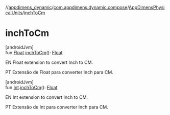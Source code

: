 //[appdimens_dynamic](../../../index.md)/[com.appdimens.dynamic.compose](../index.md)/[AppDimensPhysicalUnits](index.md)/[inchToCm](inch-to-cm.md)

# inchToCm

[androidJvm]\
fun [Float](https://kotlinlang.org/api/core/kotlin-stdlib/kotlin/-float/index.html).[inchToCm](inch-to-cm.md)(): [Float](https://kotlinlang.org/api/core/kotlin-stdlib/kotlin/-float/index.html)

EN Float extension to convert Inch to CM.

PT Extensão de Float para converter Inch para CM.

[androidJvm]\
fun [Int](https://kotlinlang.org/api/core/kotlin-stdlib/kotlin/-int/index.html).[inchToCm](inch-to-cm.md)(): [Float](https://kotlinlang.org/api/core/kotlin-stdlib/kotlin/-float/index.html)

EN Int extension to convert Inch to CM.

PT Extensão de Int para converter Inch para CM.
